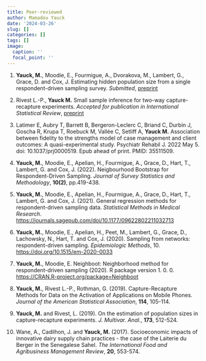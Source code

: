 ```yaml
---
title: Peer-reviewed
author: Mamadou Yauck
date: '2024-03-26'
slug: []
categories: []
tags: []
image:
  caption: ''
  focal_point: ''
---
```

1. **Yauck, M.**, Moodie, E., Fourmigue, A., Dvorakova, M., Lambert, G., Grace, D. and Cox, J. Estimating hidden population size from a single respondent-driven sampling survey. *Submitted*, [preprint](https://arxiv.org/abs/2403.04564)

2. Rivest L.-P., **Yauck M.** Small sample inference for two-way capture-recapture experiments. *Accepted for publication in International Statistical Review*, [preprint](https://arxiv.org/abs/2307.11705)

3. Latimer E, Aubry T, Barrett B, Bergeron-Leclerc C, Briand C, Durbin J, Goscha R, Krupa T, Roebuck M, Vallée C, Setliff A, **Yauck M.** Association between fidelity to the strengths model of case management and client outcomes: A quasi-experimental study. Psychiatr Rehabil J. 2022 May 5. doi: 10.1037/prj0000519. Epub ahead of print. PMID: 35511509.

4. **Yauck, M.**, Moodie, E., Apelian, H., Fourmigue, A., Grace, D., Hart, T., Lambert, G. and Cox, J. (2022). Neigbourhood Bootstrap for Respondent-Driven Sampling. *Journal of Survey Statistics and Methodology*, **10(2)**, pp.419-438. 

5. **Yauck, M.**, Moodie, E., Apelian, H., Fourmigue, A., Grace, D., Hart, T., Lambert, G. and Cox, J. (2021). General regression methods for respondent-driven sampling data. *Statistical Methods in Medical Research*. https://journals.sagepub.com/doi/10.1177/09622802211032713

6. **Yauck, M.**, Moodie, E., Apelian, H., Peet, M., Lambert, G., Grace, D., Lachowsky, N., Hart, T. and Cox, J. (2020). Sampling from networks: respondent-driven sampling. *Epidemiologic Methods*, 10. https://doi.org/10.1515/em-2020-0033

7. **Yauck, M.**, Moodie, E. Neighboot: Neighborhood method for respondent-driven sampling (2020). R package version 1. 0. 0. https://CRAN.R-project.org/package=Neighboot 

8. **Yauck, M.**, Rivest L.-P., Rothman, G. (2019). Capture-Recapture Methods for Data on the Activation of Applications on Mobile Phones. *Journal of the American Statistical Association*, **114**, 105-114.

9. **Yauck, M.** and Rivest, L. (2019). On the estimation of population sizes in capture-recapture experiments. *J. Multivar. Anal.*, **173**, 512-524.

10. Wane, A., Cadilhon, J. and **Yauck, M.** (2017). Socioeconomic impacts of innovative dairy supply chain practices - the case of the Laiterie du Berger in the Senegalese Sahel. *The International Food and Agribusiness Management Review*, **20**, 553-574.